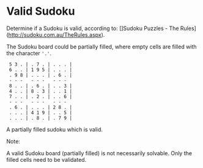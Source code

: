 # Valid Sudoku

Determine if a Sudoku is valid, according to: []Sudoku Puzzles - The Rules](http://sudoku.com.au/TheRules.aspx).  


The Sudoku board could be partially filled, where empty cells are filled with the character `'.'`.  


```
 5 3 . | . 7 . | . . . |
 6 . . | 1 9 5 | . . . |
 . 9 8 | . . . | . 6 . |
 - - -   - - -   - - -  
 8 . . | . 6 . | . . 3 |
 4 . . | 8 . 3 | . . 1 |
 7 . . | . 2 . | . . 6 |
 - - -   - - -   - - -  
 . 6 . | . . . | 2 8 . |
 . . . | 4 1 9 | . . 5 |
 . . . | . 8 . | . 7 9 |
```

A partially filled sudoku which is valid.  


Note:  

A valid Sudoku board (partially filled) is not necessarily solvable. Only the filled cells need to be validated.  



